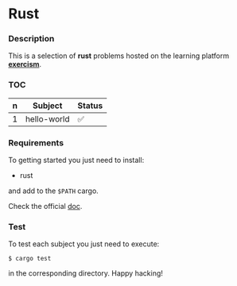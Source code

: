 # **Rust**

### **Description**

This is a selection of **rust** problems hosted on the learning platform **[exercism](http://exercism.io/languages/rust)**.

### **TOC**

| n | Subject     | Status             |
|---|-------------|--------------------|
| 1 | hello-world | :white_check_mark: |

### **Requirements**

To getting started you just need to install:

+ rust

and add to the `$PATH` cargo.

Check the official [doc](https://www.rust-lang.org/tools/install).

### **Test**

To test each subject you just need to execute:

```shell
$ cargo test
```

in the corresponding directory. Happy hacking!
